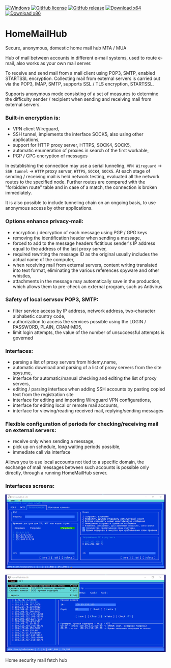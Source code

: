
[![Windows](https://svgshare.com/i/ZhY.svg)](https://svgshare.com/i/ZhY.svg)
[![GitHub license](https://img.shields.io/github/license/ClaudiaCoord/SecurityHomeMailHub.svg)](https://github.com/ClaudiaCoord/SecurityHomeMailHub/blob/master/LICENSE)
[![GitHub release](https://img.shields.io/github/release/ClaudiaCoord/SecurityHomeMailHub.svg)](https://github.com/ClaudiaCoord/SecurityHomeMailHub/releases/)
[![Download x64](https://img.shields.io/badge/Download-x64-brightgreen.svg?style=flat-square)](https://github.com/ClaudiaCoord/SecurityHomeMailHub/releases/download/1.0.8170/SecurityHomeMailHub-x64-1.0.8170.msi)
[![Download x86](https://img.shields.io/badge/Download-x86-brightgreen.svg?style=flat-square)](https://github.com/ClaudiaCoord/SecurityHomeMailHub/releases/download/1.0.8170/SecurityHomeMailHub-x86-1.0.8170.msi)

# HomeMailHub
Secure, anonymous, domestic home mail hub MTA / MUA

 Hub of mail between accounts in different e-mail systems,
 used to route e-mail, also works as your own mail server.

 To receive and send mail from a mail client using POP3, SMTP, enabled STARTSSL encryption.
 Collecting mail from external servers is carried out via the POP3, IMAP, SMTP, supports SSL / TLS encryption, STARTSSL.

 Supports anonymous mode consisting of a set of measures to determine the difficulty sender / recipient when sending and receiving mail from external servers.
 
### Built-in encryption is:
 - VPN client Wireguard,
 - SSH tunnel, implements the interface SOCK5, also using other applications,
 - support for HTTP proxy server, HTTPS, SOCK4, SOCK5,
 - automatic enumeration of proxies in search of the first workable,
 - PGP / GPG encryption of messages

 In establishing the connection may use a serial tunneling, `VPN Wireguard` -> `SSH tunnel` -> `HTTP` proxy server, `HTTPS`, `SOCK4`, `SOCK5`.
 At each stage of sending / receiving mail is held network testing, evaluated all the network routes to the specified node.
 Further routes are compared with the "forbidden route" table and in case of a match, the connection is broken immediately.

 It is also possible to include tunneling chain on an ongoing basis, to use anonymous access by other applications.

### Options enhance privacy-mail:
 - encryption / decryption of each message using PGP / GPG keys
 - removing the identification header when sending a message,
 - forced to add to the message headers fictitious sender's IP address equal to the address of the last proxy server,
 - required rewriting the message ID as the original usually includes the actual name of the computer,
 - when receiving mail from external servers, content writing translated into text format, eliminating the various references spyware and other whistles,
 - attachments in the message may automatically save in the production, which allows them to pre-check an external program, such as Antivirus

### Safety of local servsov POP3, SMTP:
 - filter service access by IP address, network address, two-character alphabetic country code,
 - authorization to access the services possible using the LOGIN / PASSWORD, PLAIN, CRAM-MD5,
 - limit login attempts, the value of the number of unsuccessful attempts is governed

### Interfaces:

 - parsing a list of proxy servers from hidemy.name,
 - automatic download and parsing of a list of proxy servers from the site spys.me,
 - interface for automatic/manual checking and editing the list of proxy servers,
 - editing / parsing interface when adding SSH accounts by pasting copied text from the registration site
 - interface for editing and importing Wireguard VPN configurations,
 - interface for editing local or remote mail accounts,
 - interface for viewing/reading received mail, replying/sending messages

### Flexible configuration of periods for checking/receiving mail on external servers:
 - receive only when sending a message,
 - pick up on schedule, long waiting periods possible,
 - immediate call via interface


Allows you to use local accounts not tied to a specific domain, the exchange of mail messages between such accounts is possible only directly, through a running HomeMailHub server.

### Interfaces screens:

![Home security mail fetch hub 1](docs/img/ss7.png)  

![Home security mail fetch hub 1](docs/img/ss3.png)  

Home security mail fetch hub
